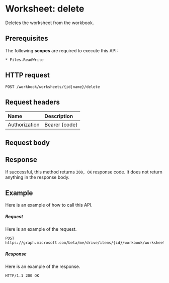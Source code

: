 # Worksheet: delete

Deletes the worksheet from the workbook.
## Prerequisites
The following **scopes** are required to execute this API: 

    * Files.ReadWrite

## HTTP request
<!-- { "blockType": "ignored" } -->
```http
POST /workbook/worksheets/{id|name}/delete

```
## Request headers
| Name       | Description|
|:---------------|:----------|
| Authorization  | Bearer {code}|


## Request body

## Response
If successful, this method returns `200, OK` response code. It does not return anything in the response body.

## Example
Here is an example of how to call this API.
##### Request
Here is an example of the request.
<!-- {
  "blockType": "request",
  "name": "worksheet_delete"
}-->
```http
POST https://graph.microsoft.com/beta/me/drive/items/{id}/workbook/worksheets/{id|name}/delete
```

##### Response
Here is an example of the response. 
<!-- {
  "blockType": "response",
  "truncated": true,
  "@odata.type": "microsoft.graph.none"
} -->
```http
HTTP/1.1 200 OK
```

<!-- uuid: 8fcb5dbc-d5aa-4681-8e31-b001d5168d79
2015-10-25 14:57:30 UTC -->
<!-- {
  "type": "#page.annotation",
  "description": "Worksheet: delete",
  "keywords": "",
  "section": "documentation",
  "tocPath": ""
}-->